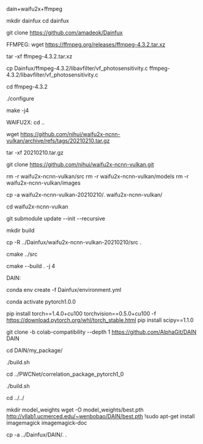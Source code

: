 dain+waifu2x+ffmpeg



mkdir dainfux
cd dainfux

git clone https://github.com/amadeok/Dainfux


FFMPEG:
wget https://ffmpeg.org/releases/ffmpeg-4.3.2.tar.xz

tar -xf ffmpeg-4.3.2.tar.xz

cp Dainfux/ffmpeg-4.3.2/libavfilter/vf_photosensitivity.c ffmpeg-4.3.2/libavfilter/vf_photosensitivity.c

cd ffmpeg-4.3.2 

./configure

make -j4



WAIFU2X:
cd ..

wget https://github.com/nihui/waifu2x-ncnn-vulkan/archive/refs/tags/20210210.tar.gz

tar -xf 20210210.tar.gz




git clone https://github.com/nihui/waifu2x-ncnn-vulkan.git

rm -r waifu2x-ncnn-vulkan/src
rm -r waifu2x-ncnn-vulkan/models
rm -r waifu2x-ncnn-vulkan/images


cp -a waifu2x-ncnn-vulkan-20210210/. waifu2x-ncnn-vulkan/

cd waifu2x-ncnn-vulkan

git submodule update --init --recursive

mkdir build

cp -R ../Dainfux/waifu2x-ncnn-vulkan-20210210/src .

cmake ../src

cmake --build . -j 4



DAIN:


conda env create -f Dainfux/environment.yml

conda activate pytorch1.0.0

pip install torch==1.4.0+cu100 torchvision==0.5.0+cu100 -f https://download.pytorch.org/whl/torch_stable.html
pip install scipy==1.1.0

git clone -b colab-compatibility --depth 1 https://github.com/AlphaGit/DAIN DAIN

cd DAIN/my_package/

./build.sh

cd ../PWCNet/correlation_package_pytorch1_0

./build.sh

cd ../../

mkdir model_weights
wget -O model_weights/best.pth http://vllab1.ucmerced.edu/~wenbobao/DAIN/best.pth
!sudo apt-get install imagemagick imagemagick-doc


cp -a ../Dainfux/DAIN/. .


